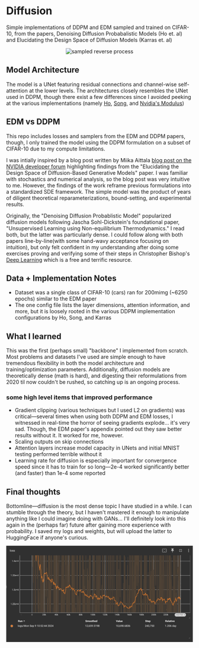 # Diffusion
Simple implementations of DDPM and EDM sampled and trained on CIFAR-10, from the papers, Denoising Diffusion Probabalistic Models (Ho et. al) and Elucidating the Design Space of Diffusion Models (Karras et. al)

<p align="center">
  <img src="reverse_diffusion.gif" alt="sampled reverse process">
</p>


## Model Architecture
The model is a UNet featuring residual connections and channel-wise self-attention at the lower levels. The architectures closely resembles the UNet used in DDPM, though there exist a few differences since I avoided peeking at the various implementations (namely [Ho](https://github.com/hojonathanho/diffusion/blob/master/diffusion_tf/models/unet.py), [Song](https://github.com/yang-song/score_sde/blob/main/models/ddpm.py#L32), and [Nvidia's Modulus]()) 

## EDM vs DDPM
This repo includes losses and samplers from the EDM and DDPM papers, though, I only trained the model using the DDPM formulation on a subset of CIFAR-10 due to my compute limitations.

I was intially inspired by a blog post written by Miika Aittala [blog post on the NVIDIA developer forum](https://developer.nvidia.com/blog/generative-ai-research-spotlight-demystifying-diffusion-based-models/) highlighting findings from the "Elucidating the Design Space of Diffusion-Based Generative Models" paper. I was familiar with stochastics and numerical analysis, so the blog post was very intuitive to me. However, the findings of the work reframe previous formulations into a standardized SDE framework. The simple model was the product of years of diligent theoretical reparameterizations, bound-setting, and experimental results.

Originally, the "Denoising Diffusion Probablistic Model" popularized diffusion models following Jascha Sohl-Dickstein's foundational paper, "Unsupervised Learning using Non-equilibrium Thermodynamics." I read both, but the latter was particularly dense. I could follow along with both papers line-by-line(with some hand-wavy acceptance focusing on intuition), but only felt confident in my understanding after doing some exercises proving and verifying some of their steps in Christopher Bishop's [Deep Learning](https://www.bishopbook.com/) which is a free and terrific resource.

## Data + Implementation Notes

- Dataset was a single class of CIFAR-10 (cars) ran for 200mimg (~6250 epochs) similar to the EDM paper 
- The one config file lists the layer dimensions, attention information, and more, but it is loosely rooted in the various DDPM implementation configurations by Ho, Song, and Karras

## What I learned
This was the first (perhaps small) "backbone" I implemented from scratch. Most problems and datasets I've used are simple enough to have tremendous flexibility in both the model architecture and training/optimization parameters. Additionally, diffusion models are theoretically dense (math is hard), and digesting their reformulations from 2020 til now couldn't be rushed, so catching up is an ongoing process.

### some high level items that improved performance
- Gradient clipping (various techniques but I used L2 on gradients) was critical—several times when using both DDPM and EDM losses, I witnessed in real-time the horror of seeing gradients explode... it's very sad. Though, the EDM paper's appendix pointed out they saw better results without it. It worked for me, however.
- Scaling outputs on skip connections
- Attention layers increase model capacity in UNets and initial MNIST testing performed terrible without it
- Learning rate for diffusion is especially important for convergence speed since it has to train for so long—2e-4 worked significantly better (and faster) than 1e-4 some reported

## Final thoughts
Bottomline—diffusion is the most dense topic I have studied in a while. I can stumble through the theory, but I haven't mastered it enough to manipulate anything like I could imagine doing with GANs... I'll definitely look into this again in the (perhaps far) future after gaining more experience with probability. I saved my logs and weights, but will upload the latter to HuggingFace if anyone's curious.

<p align="center">
  <img src="final_loss.png" alt="loss curve">
</p>